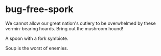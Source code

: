 # bug-free-spork
We cannot allow our great nation's cutlery to be overwhelmed by these vermin-bearing hoards. Bring out the mushroom hound!

A spoon with a fork symbiote. 

Soup is the worst of enemies.